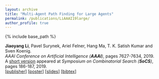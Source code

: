 ```yaml
---
layout: archive
title: "Multi-Agent Path Finding for Large Agents"
permalink: /publications/LiAAAI19large/
author_profile: true
---
```


{% include base_path %}

**Jiaoyang Li**, Pavel Surynek, Ariel Felner, Hang Ma, T. K. Satish Kumar and Sven Koenig.       
<i>AAAI Conference on Artificial Intelligence (**AAAI**)</i>, pages 7627-7634, 2019.      
A [short version](https://ojs.aaai.org/index.php/SOCS/article/view/18483/ "Download pdf") appeared at <i>Symposium on Combinatorial Search (**SoCS**)</i>, pages 186-187, 2019.     
[[publisher](https://ojs.aaai.org/index.php/AAAI/article/view/4756)]
[[poster](https://jiaoyang-li.github.io/files/posters/large-agent-poster.pdf "Download poster")]
[[slides](https://jiaoyang-li.github.io/files/slides/large-agent-slides.pdf "Download slides")]
[<a href="javascript:void(0)" onclick="(function(target, id) { if ($('#' + id).css('display') == 'block') { $('#' + id).hide('fast'); $(target).text('bibtex') } else { $('#' + id).show('fast'); $(target).text('bibtex▲') } })(this, 'bibtex-LiAAAI19large');">bibtex</a>]
<div id="bibtex-LiAAAI19large" style="display:none">
<pre>@inproceedings{LiAAAI19large,
  author    = {Jiaoyang Li and Pavel Surynek and Ariel Felner and Hang Ma and T. K. Satish Kumar and Sven Koenig},
  title     = {Multi-Agent Path Finding for Large Agents},
  booktitle = {Proceedings of the AAAI Conference on Artificial Intelligence (AAAI)},
  pages     = {7627--7634},
  year      = {2019}
}
</pre></div>     